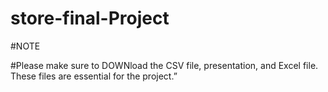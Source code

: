 # store-final-Project
#NOTE

#Please make sure to DOWNload the CSV file, presentation, and Excel file. These files are essential for the project.”
